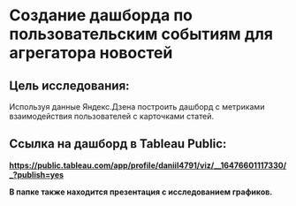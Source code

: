 # Создание дашборда по пользовательским событиям для агрегатора новостей

## Цель исследования:
Используя данные Яндекс.Дзена построить дашборд с метриками взаимодействия пользователей с карточками статей.

## Ссылка на дашборд в Tableau Public:
**https://public.tableau.com/app/profile/daniil4791/viz/__16476601117330/_?publish=yes**

**В папке также находится презентация с исследованием графиков.**
